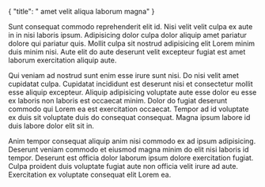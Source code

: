 {
  "title": " amet velit aliqua laborum magna"
}

Sunt consequat commodo reprehenderit elit id. Nisi velit velit culpa ex aute in in nisi laboris ipsum. Adipisicing dolor culpa dolor aliquip amet pariatur dolore qui pariatur quis. Mollit culpa sit nostrud adipisicing elit Lorem minim duis minim nisi. Aute elit do aute deserunt velit excepteur fugiat est amet laborum exercitation aliquip aute.

Qui veniam ad nostrud sunt enim esse irure sunt nisi. Do nisi velit amet cupidatat culpa. Cupidatat incididunt est deserunt nisi et consectetur mollit esse aliquip excepteur. Aliquip adipisicing voluptate aute esse dolor eu esse ex laboris non laboris est occaecat minim. Dolor do fugiat deserunt commodo qui Lorem ea est exercitation occaecat. Tempor ad id voluptate ex duis sit voluptate duis do consequat consequat. Magna ipsum labore id duis labore dolor elit sit in.

Anim tempor consequat aliquip anim nisi commodo ex ad ipsum adipisicing. Deserunt veniam commodo et eiusmod magna minim do elit nisi laboris id tempor. Deserunt est officia dolor laborum ipsum dolore exercitation fugiat. Culpa proident duis voluptate fugiat aute non officia velit irure ad aute. Exercitation ex voluptate consequat elit Lorem ea.